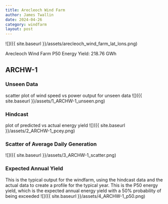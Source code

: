 ```yaml
---
title: Arecleoch Wind Farm
author: James Twallin
date: 2024-04-26
category: windfarm
layout: post
---
```

![]({{ site.baseurl }}/assets/arecleoch_wind_farm_lat_lons.png)

Arecleoch Wind Farm P50 Energy Yield: 218.76 GWh

ARCHW-1
-------------
### Unseen Data 
scatter plot of wind speed vs power output for unseen data
![]({{ site.baseurl }}/assets/1_ARCHW-1_unseen.png)
### Hindcast 
plot of predicted vs actual energy yield
![]({{ site.baseurl }}/assets/2_ARCHW-1_pcey.png)
### Scatter of Average Daily Generation 

![]({{ site.baseurl }}/assets/3_ARCHW-1_scatter.png)
### Expected Annual Yield 
This is the typical output for the windfarm, using the hindcast data and the actual data to create a profile for the typical year. This is the P50 energy yield, which is the expected annual energy yield with a 50% probability of being exceeded
![]({{ site.baseurl }}/assets/4_ARCHW-1_p50.png)

